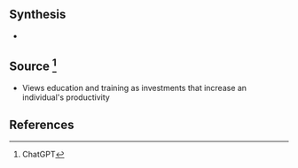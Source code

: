 ## Synthesis
- 
## Source [^1]
- Views education and training as investments that increase an individual's productivity
## References

[^1]: ChatGPT